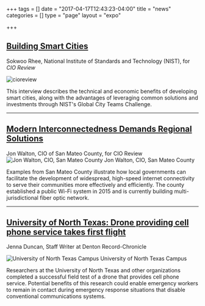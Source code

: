 +++
tags = []
date = "2017-04-17T12:43:23-04:00"
title = "news"
categories = []
type = "page"
layout = "expo"

+++

<h2><a href="http://smartcity.cioreview.com/cxoinsight/building-smart-cities-nid-24516-cid-134.html">Building Smart Cities</a></h2>

Sokwoo Rhee, National Institute of Standards and Technology (NIST), for *CIO Review*  

<img alt="cioreview" src="/GCTC/uploads/2017/07/11/cioreview.png">

This interview describes the technical and economic benefits of developing smart cities, along with the advantages of leveraging common solutions and investments through NIST's Global City Teams Challenge. 

---

<h2><a href="http://psa.cioreview.com/cioviewpoint/modern-interconnectedness-demands-regional-solutions-nid-24234-cid-159.html">Modern Interconnectedness Demands Regional Solutions</a></h2>
Jon Walton, CIO of San Mateo County, for CIO Review  

<img alt="Jon Walton, CIO, San Mateo County" src="/GCTC/uploads/2017/07/11/jonwalton.jpeg">  
Jon Walton, CIO, San Mateo County  

Examples from San Mateo County illustrate how local governments can facilitate the development of widespread, high-speed internet connectivity to serve their communities more effectively and efficiently. The county established a public Wi-Fi system in 2015 and is currently building multi-jurisdictional fiber optic network. 

---

<h2><a href="http://www.dentonrc.com/education/university-of-north-texas/2017/06/13/briefly-the-university-of-north-texas-3">University of North Texas: Drone providing cell phone service takes first flight</a></h2>

Jenna Duncan, Staff Writer at Denton Record-Chronicle

<img alt="University of North Texas Campus" src="/GCTC/uploads/2017/07/11/cioreview.png">  
University of North Texas Campus

Researchers at the University of North Texas and other organizations completed a successful field test of a drone that provides cell phone service. Potential benefits of this research could enable emergency workers to remain in contact during emergency response situations that disable conventional communications systems. 






